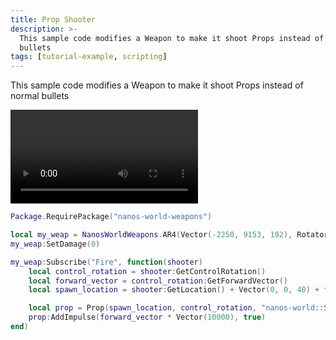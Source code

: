 ```yaml
---
title: Prop Shooter
description: >-
  This sample code modifies a Weapon to make it shoot Props instead of normal
  bullets
tags: [tutorial-example, scripting]
---
```



This sample code modifies a Weapon to make it shoot Props instead of normal bullets

<video controls="true" allowfullscreen="true">
    <source src="/videos/docs/tutorials/prop-shooter.webm" />
</video>


```lua title="Server/Index.lua"
Package.RequirePackage("nanos-world-weapons")

local my_weap = NanosWorldWeapons.AR4(Vector(-2250, 9153, 192), Rotator(0, 90, 90))
my_weap:SetDamage(0)

my_weap:Subscribe("Fire", function(shooter)
    local control_rotation = shooter:GetControlRotation()
    local forward_vector = control_rotation:GetForwardVector()
    local spawn_location = shooter:GetLocation() + Vector(0, 0, 40) + forward_vector * Vector(200)

    local prop = Prop(spawn_location, control_rotation, "nanos-world::SM_TeaPot_Interior", 1)
    prop:AddImpulse(forward_vector * Vector(10000), true)
end)
```


